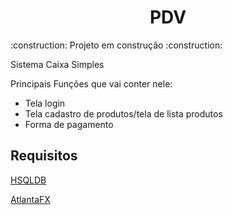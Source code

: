 <h1 align="center">PDV</h1>
:construction: Projeto em construção :construction:

Sistema Caixa Simples

Principais Funções que vai conter nele:
- Tela login
- Tela cadastro de produtos/tela de lista produtos
- Forma de pagamento

<h2> Requisitos</h2>

<a href="https://hsqldb.org/">HSQLDB</a>

<a href= "https://github.com/mkpaz/atlantafx">AtlantaFX</a>
